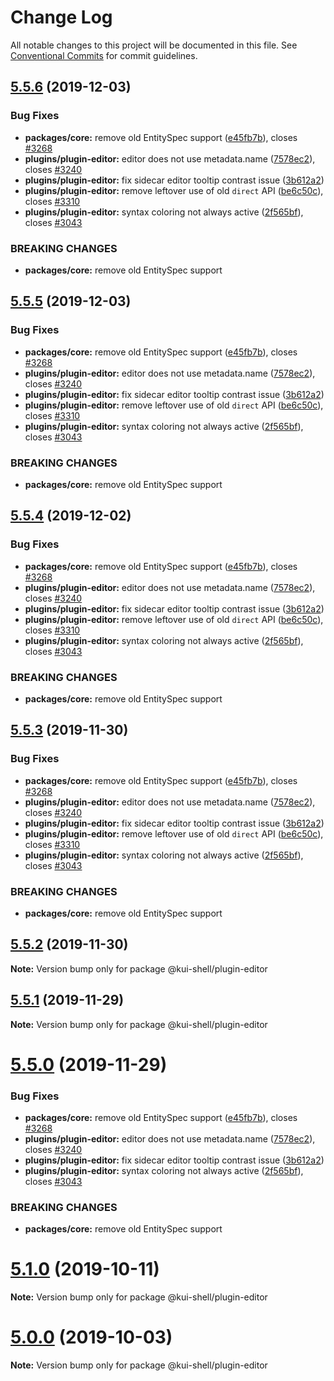 # Change Log

All notable changes to this project will be documented in this file.
See [Conventional Commits](https://conventionalcommits.org) for commit guidelines.

## [5.5.6](https://github.com/IBM/kui/compare/v4.5.0...v5.5.6) (2019-12-03)

### Bug Fixes

- **packages/core:** remove old EntitySpec support ([e45fb7b](https://github.com/IBM/kui/commit/e45fb7b)), closes [#3268](https://github.com/IBM/kui/issues/3268)
- **plugins/plugin-editor:** editor does not use metadata.name ([7578ec2](https://github.com/IBM/kui/commit/7578ec2)), closes [#3240](https://github.com/IBM/kui/issues/3240)
- **plugins/plugin-editor:** fix sidecar editor tooltip contrast issue ([3b612a2](https://github.com/IBM/kui/commit/3b612a2))
- **plugins/plugin-editor:** remove leftover use of old `direct` API ([be6c50c](https://github.com/IBM/kui/commit/be6c50c)), closes [#3310](https://github.com/IBM/kui/issues/3310)
- **plugins/plugin-editor:** syntax coloring not always active ([2f565bf](https://github.com/IBM/kui/commit/2f565bf)), closes [#3043](https://github.com/IBM/kui/issues/3043)

### BREAKING CHANGES

- **packages/core:** remove old EntitySpec support

## [5.5.5](https://github.com/IBM/kui/compare/v4.5.0...v5.5.5) (2019-12-03)

### Bug Fixes

- **packages/core:** remove old EntitySpec support ([e45fb7b](https://github.com/IBM/kui/commit/e45fb7b)), closes [#3268](https://github.com/IBM/kui/issues/3268)
- **plugins/plugin-editor:** editor does not use metadata.name ([7578ec2](https://github.com/IBM/kui/commit/7578ec2)), closes [#3240](https://github.com/IBM/kui/issues/3240)
- **plugins/plugin-editor:** fix sidecar editor tooltip contrast issue ([3b612a2](https://github.com/IBM/kui/commit/3b612a2))
- **plugins/plugin-editor:** remove leftover use of old `direct` API ([be6c50c](https://github.com/IBM/kui/commit/be6c50c)), closes [#3310](https://github.com/IBM/kui/issues/3310)
- **plugins/plugin-editor:** syntax coloring not always active ([2f565bf](https://github.com/IBM/kui/commit/2f565bf)), closes [#3043](https://github.com/IBM/kui/issues/3043)

### BREAKING CHANGES

- **packages/core:** remove old EntitySpec support

## [5.5.4](https://github.com/IBM/kui/compare/v4.5.0...v5.5.4) (2019-12-02)

### Bug Fixes

- **packages/core:** remove old EntitySpec support ([e45fb7b](https://github.com/IBM/kui/commit/e45fb7b)), closes [#3268](https://github.com/IBM/kui/issues/3268)
- **plugins/plugin-editor:** editor does not use metadata.name ([7578ec2](https://github.com/IBM/kui/commit/7578ec2)), closes [#3240](https://github.com/IBM/kui/issues/3240)
- **plugins/plugin-editor:** fix sidecar editor tooltip contrast issue ([3b612a2](https://github.com/IBM/kui/commit/3b612a2))
- **plugins/plugin-editor:** remove leftover use of old `direct` API ([be6c50c](https://github.com/IBM/kui/commit/be6c50c)), closes [#3310](https://github.com/IBM/kui/issues/3310)
- **plugins/plugin-editor:** syntax coloring not always active ([2f565bf](https://github.com/IBM/kui/commit/2f565bf)), closes [#3043](https://github.com/IBM/kui/issues/3043)

### BREAKING CHANGES

- **packages/core:** remove old EntitySpec support

## [5.5.3](https://github.com/IBM/kui/compare/v4.5.0...v5.5.3) (2019-11-30)

### Bug Fixes

- **packages/core:** remove old EntitySpec support ([e45fb7b](https://github.com/IBM/kui/commit/e45fb7b)), closes [#3268](https://github.com/IBM/kui/issues/3268)
- **plugins/plugin-editor:** editor does not use metadata.name ([7578ec2](https://github.com/IBM/kui/commit/7578ec2)), closes [#3240](https://github.com/IBM/kui/issues/3240)
- **plugins/plugin-editor:** fix sidecar editor tooltip contrast issue ([3b612a2](https://github.com/IBM/kui/commit/3b612a2))
- **plugins/plugin-editor:** remove leftover use of old `direct` API ([be6c50c](https://github.com/IBM/kui/commit/be6c50c)), closes [#3310](https://github.com/IBM/kui/issues/3310)
- **plugins/plugin-editor:** syntax coloring not always active ([2f565bf](https://github.com/IBM/kui/commit/2f565bf)), closes [#3043](https://github.com/IBM/kui/issues/3043)

### BREAKING CHANGES

- **packages/core:** remove old EntitySpec support

## [5.5.2](https://github.com/IBM/kui/compare/v5.5.1...v5.5.2) (2019-11-30)

**Note:** Version bump only for package @kui-shell/plugin-editor

## [5.5.1](https://github.com/IBM/kui/compare/v5.5.0...v5.5.1) (2019-11-29)

**Note:** Version bump only for package @kui-shell/plugin-editor

# [5.5.0](https://github.com/IBM/kui/compare/v4.5.0...v5.5.0) (2019-11-29)

### Bug Fixes

- **packages/core:** remove old EntitySpec support ([e45fb7b](https://github.com/IBM/kui/commit/e45fb7b)), closes [#3268](https://github.com/IBM/kui/issues/3268)
- **plugins/plugin-editor:** editor does not use metadata.name ([7578ec2](https://github.com/IBM/kui/commit/7578ec2)), closes [#3240](https://github.com/IBM/kui/issues/3240)
- **plugins/plugin-editor:** fix sidecar editor tooltip contrast issue ([3b612a2](https://github.com/IBM/kui/commit/3b612a2))
- **plugins/plugin-editor:** syntax coloring not always active ([2f565bf](https://github.com/IBM/kui/commit/2f565bf)), closes [#3043](https://github.com/IBM/kui/issues/3043)

### BREAKING CHANGES

- **packages/core:** remove old EntitySpec support

# [5.1.0](https://github.com/IBM/kui/compare/v4.5.0...v5.1.0) (2019-10-11)

**Note:** Version bump only for package @kui-shell/plugin-editor

# [5.0.0](https://github.com/IBM/kui/compare/v4.5.0...v5.0.0) (2019-10-03)

**Note:** Version bump only for package @kui-shell/plugin-editor
